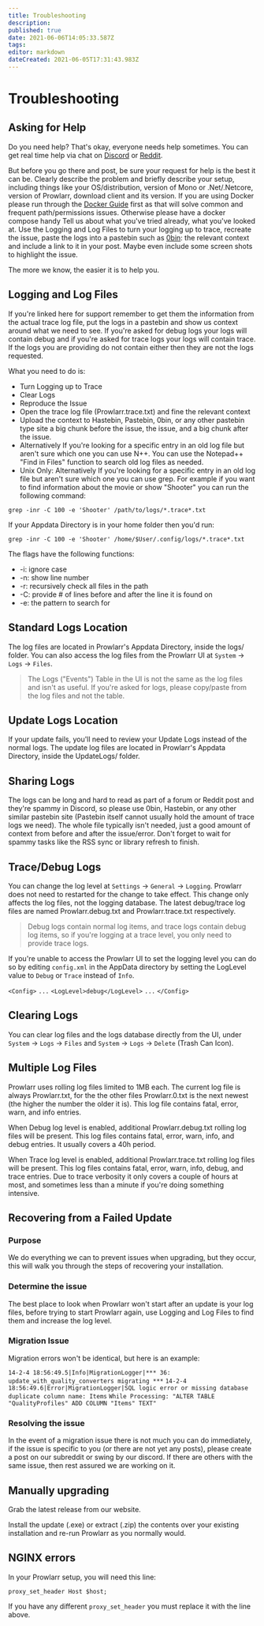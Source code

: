 ```yaml
---
title: Troubleshooting
description: 
published: true
date: 2021-06-06T14:05:33.587Z
tags: 
editor: markdown
dateCreated: 2021-06-05T17:31:43.983Z
---
```


# Troubleshooting

## Asking for Help

Do you need help? That's okay, everyone needs help sometimes. You can get real time help via chat on [Discord](https://prowlarr.com/discord) or [Reddit](https://www.reddit.com/r/prowlarr/).

But before you go there and post, be sure your request for help is the best it can be. Clearly describe the problem and briefly describe your setup, including things like your OS/distribution, version of Mono or .Net/.Netcore, version of Prowlarr, download client and its version. If you are using Docker please run through the [Docker Guide](https://wiki.servarr.com/Docker_Guide) first as that will solve common and frequent path/permissions issues. Otherwise please have a docker compose handy Tell us about what you've tried already, what you've looked at. Use the Logging and Log Files to turn your logging up to trace, recreate the issue, paste the logs into a pastebin such as [0bin](https://0bin.net/): the relevant context and include a link to it in your post. Maybe even include some screen shots to highlight the issue.

The more we know, the easier it is to help you.

## Logging and Log Files

If you're linked here for support remember to get them the information from the actual trace log file, put the logs in a pastebin and show us context around what we need to see. If you're asked for debug logs your logs will contain debug and if you're asked for trace logs your logs will contain trace. If the logs you are providing do not contain either then they are not the logs requested.

What you need to do is:

- Turn Logging up to Trace
- Clear Logs
- Reproduce the Issue
- Open the trace log file (Prowlarr.trace.txt) and fine the relevant context
- Upload the context to Hastebin, Pastebin, 0bin, or any other pastebin type site a big chunk before the issue, the issue, and a big chunk after the issue.
- Alternatively If you're looking for a specific entry in an old log file but aren't sure which one you can use N++. You can use the Notepad++ "Find in Files" function to search old log files as needed.
- Unix Only: Alternatively If you're looking for a specific entry in an old log file but aren't sure which one you can use grep. For example if you want to find information about the movie or show "Shooter" you can run the following command:

`grep -inr -C 100 -e 'Shooter' /path/to/logs/*.trace*.txt`

If your Appdata Directory is in your home folder then you'd run: 

`grep -inr -C 100 -e 'Shooter' /home/$User/.config/logs/*.trace*.txt`

The flags have the following functions:

* -i: ignore case
* -n: show line number
* -r: recursively check all files in the path
* -C: provide # of lines before and after the line it is found on
* -e: the pattern to search for

## Standard Logs Location

The log files are located in Prowlarr's Appdata Directory, inside the logs/ folder. You can also access the log files from the Prowlarr UI at `System` -> `Logs` -> `Files`.

> The Logs ("Events") Table in the UI is not the same as the log files and isn't as useful. If you're asked for logs, please copy/paste from the log files and not the table.

## Update Logs Location

If your update fails, you'll need to review your Update Logs instead of the normal logs. The update log files are located in Prowlarr's Appdata Directory, inside the UpdateLogs/ folder.

## Sharing Logs

The logs can be long and hard to read as part of a forum or Reddit post and they're spammy in Discord, so please use 0bin, Hastebin, or any other similar pastebin site (Pastebin itself cannot usually hold the amount of trace logs we need). The whole file typically isn't needed, just a good amount of context from before and after the issue/error. Don't forget to wait for spammy tasks like the RSS sync or library refresh to finish.

## Trace/Debug Logs

You can change the log level at `Settings` -> `General` -> `Logging`. Prowlarr does not need to restarted for the change to take effect. This change only affects the log files, not the logging database. The latest debug/trace log files are named Prowlarr.debug.txt and Prowlarr.trace.txt respectively. 

> Debug logs contain normal log items, and trace logs contain debug log items, so if you're logging at a trace level, you only need to provide trace logs.

If you're unable to access the Prowlarr UI to set the logging level you can do so by editing `config.xml` in the AppData directory by setting the LogLevel value to `Debug` or `Trace` instead of `Info`.

 `<Config>`
  `...`
  `<LogLevel>debug</LogLevel>`
  `...`
 `</Config>`
 
## Clearing Logs

You can clear log files and the logs database directly from the UI, under `System` -> `Logs` -> `Files` and `System` -> `Logs` -> `Delete` (Trash Can Icon).

## Multiple Log Files

Prowlarr uses rolling log files limited to 1MB each. The current log file is always Prowlarr.txt, for the the other files Prowlarr.0.txt is the next newest (the higher the number the older it is). This log file contains fatal, error, warn, and info entries.

When Debug log level is enabled, additional Prowlarr.debug.txt rolling log files will be present. This log files contains fatal, error, warn, info, and debug entries. It usually covers a 40h period.

When Trace log level is enabled, additional Prowlarr.trace.txt rolling log files will be present. This log files contains fatal, error, warn, info, debug, and trace entries. Due to trace verbosity it only covers a couple of hours at most, and sometimes less than a minute if you're doing something intensive.

## Recovering from a Failed Update

### Purpose

We do everything we can to prevent issues when upgrading, but they occur, this will walk you through the steps of recovering your installation.

### Determine the issue

The best place to look when Prowlarr won't start after an update is your log files, before trying to start Prowlarr again, use Logging and Log Files to find them and increase the log level.

### Migration Issue

Migration errors won't be identical, but here is an example:

`14-2-4 18:56:49.5|Info|MigrationLogger|*** 36: update_with_quality_converters migrating ***`
`14-2-4 18:56:49.6|Error|MigrationLogger|SQL logic error or missing database duplicate column name: Items`
`While Processing: "ALTER TABLE "QualityProfiles" ADD COLUMN "Items" TEXT"`

### Resolving the issue

In the event of a migration issue there is not much you can do immediately, if the issue is specific to you (or there are not yet any posts), please create a post on our subreddit or swing by our discord. If there are others with the same issue, then rest assured we are working on it.

## Manually upgrading

Grab the latest release from our website.

Install the update (.exe) or extract (.zip) the contents over your existing installation and re-run Prowlarr as you normally would.

## NGINX errors

In your Prowlarr setup, you will need this line:

`proxy_set_header Host $host;`

If you have any different `proxy_set_header` you must replace it with the line above.

